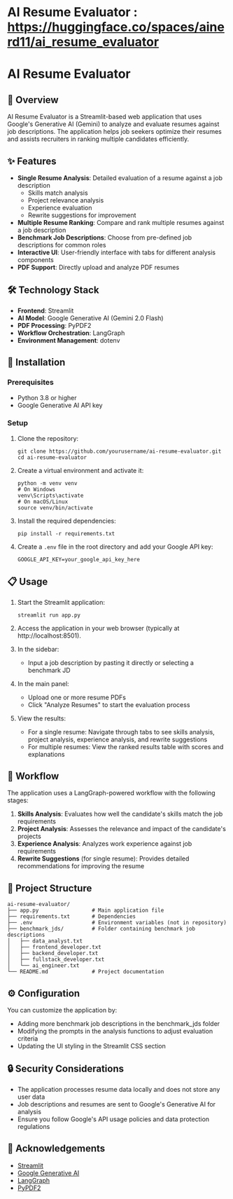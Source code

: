 # AI Resume Evaluator : https://huggingface.co/spaces/ainerd11/ai_resume_evaluator


# AI Resume Evaluator

## 📄 Overview
AI Resume Evaluator is a Streamlit-based web application that uses Google's Generative AI (Gemini) to analyze and evaluate resumes against job descriptions. The application helps job seekers optimize their resumes and assists recruiters in ranking multiple candidates efficiently.


## ✨ Features
- **Single Resume Analysis**: Detailed evaluation of a resume against a job description
  - Skills match analysis
  - Project relevance analysis
  - Experience evaluation
  - Rewrite suggestions for improvement
- **Multiple Resume Ranking**: Compare and rank multiple resumes against a job description
- **Benchmark Job Descriptions**: Choose from pre-defined job descriptions for common roles
- **Interactive UI**: User-friendly interface with tabs for different analysis components
- **PDF Support**: Directly upload and analyze PDF resumes

## 🛠️ Technology Stack
- **Frontend**: Streamlit
- **AI Model**: Google Generative AI (Gemini 2.0 Flash)
- **PDF Processing**: PyPDF2
- **Workflow Orchestration**: LangGraph
- **Environment Management**: dotenv

## 🚀 Installation

### Prerequisites
- Python 3.8 or higher
- Google Generative AI API key

### Setup
1. Clone the repository:
   ```
   git clone https://github.com/yourusername/ai-resume-evaluator.git
   cd ai-resume-evaluator
   ```

2. Create a virtual environment and activate it:
   ```
   python -m venv venv
   # On Windows
   venv\Scripts\activate
   # On macOS/Linux
   source venv/bin/activate
   ```

3. Install the required dependencies:
   ```
   pip install -r requirements.txt
   ```

4. Create a `.env` file in the root directory and add your Google API key:
   ```
   GOOGLE_API_KEY=your_google_api_key_here
   ```

## 📋 Usage

1. Start the Streamlit application:
   ```
   streamlit run app.py
   ```

2. Access the application in your web browser (typically at http://localhost:8501).

3. In the sidebar:
   - Input a job description by pasting it directly or selecting a benchmark JD
   
4. In the main panel:
   - Upload one or more resume PDFs
   - Click "Analyze Resumes" to start the evaluation process

5. View the results:
   - For a single resume: Navigate through tabs to see skills analysis, project analysis, experience analysis, and rewrite suggestions
   - For multiple resumes: View the ranked results table with scores and explanations

## 🔄 Workflow

The application uses a LangGraph-powered workflow with the following stages:
1. **Skills Analysis**: Evaluates how well the candidate's skills match the job requirements
2. **Project Analysis**: Assesses the relevance and impact of the candidate's projects
3. **Experience Analysis**: Analyzes work experience against job requirements
4. **Rewrite Suggestions** (for single resume): Provides detailed recommendations for improving the resume

## 📁 Project Structure

```
ai-resume-evaluator/
├── app.py                 # Main application file
├── requirements.txt       # Dependencies
├── .env                   # Environment variables (not in repository)
├── benchmark_jds/         # Folder containing benchmark job descriptions
│   ├── data_analyst.txt
│   ├── frontend_developer.txt
│   ├── backend_developer.txt
│   ├── fullstack_developer.txt
│   └── ai_engineer.txt
└── README.md              # Project documentation
```

## ⚙️ Configuration

You can customize the application by:
- Adding more benchmark job descriptions in the benchmark_jds folder
- Modifying the prompts in the analysis functions to adjust evaluation criteria
- Updating the UI styling in the Streamlit CSS section

## 🔒 Security Considerations

- The application processes resume data locally and does not store any user data
- Job descriptions and resumes are sent to Google's Generative AI for analysis
- Ensure you follow Google's API usage policies and data protection regulations


## 🙏 Acknowledgements

- [Streamlit](https://streamlit.io/)
- [Google Generative AI](https://ai.google.dev/)
- [LangGraph](https://github.com/langchain-ai/langgraph)
- [PyPDF2](https://pypdf2.readthedocs.io/)
